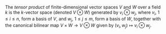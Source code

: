 The *tensor product* of finite-dimensional vector spaces $V$ and $W$ over a field $k$ is the $k$-vector space (denoted $V \otimes W$) generated by $v_i \otimes w_j$, where $v_i$, $1\leq i \leq n$, form a basis of $V$, and $w_j$, $1 \leq j \leq m$, form a basis of $W$, together with the canonical bilinear map $V \times W \to V \otimes W$ given by $(v_i, w_j) \mapsto v_i\otimes w_j$.

